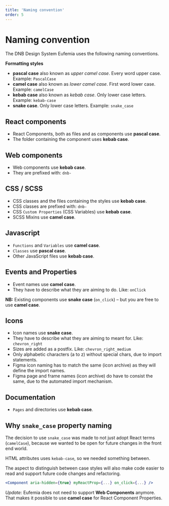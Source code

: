 ```yaml
---
title: 'Naming convention'
order: 5
---
```


# Naming convention

The DNB Design System Eufemia uses the following naming conventions.

**Formatting styles**

- **pascal case** also known as _upper camel case_. Every word upper case. Example: `PascalCase`
- **camel case** also known as _lower camel case_. First word lower case. Example: `camelCase`
- **kebab case** also known as _kebab case_. Only lower case letters. Example: `kebab-case`
- **snake case**. Only lower case letters. Example: `snake_case`

## React components

- React Components, both as files and as components use **pascal case**.
- The folder containing the component uses **kebab case**.

## Web components

- Web components use **kebab case**.
- They are prefixed with: `dnb-`

## CSS / SCSS

- CSS classes and the files containing the styles use **kebab case**.
- CSS classes are prefixed with: `dnb-`
- CSS `Custom Properties` (CSS Variables) use **kebab case**.
- SCSS Mixins use **camel case**.

## Javascript

- `Functions` and `Variables` use **camel case**.
- `Classes` use **pascal case**.
- Other JavaScript files use **kebab case**.

## Events and Properties

- Event names use **camel case**.
- They have to describe what they are aiming to do. Like: `onClick`

**NB:** Existing components use **snake case** (`on_click`) – but you are free to use **camel case**.

## Icons

- Icon names use **snake case**.
- They have to describe what they are aiming to meant for. Like: `chevron_right`
- Sizes are added as a postfix. Like: `chevron_right_medium`
- Only alphabetic characters (a to z) without special chars, due to import statements.
- Figma icon naming has to match the same (icon archive) as they will define the import names.
- Figma page and frame names (icon archive) do have to consist the same, due to the automated import mechanism.

## Documentation

- `Pages` and directories use **kebab case**.

## Why `snake_case` property naming

The decision to use `snake_case` was made to not just adopt React terms (`camelCase`), because we wanted to be open for future changes in the front end world.

HTML attributes uses `kebab-case`, so we needed something between.

The aspect to distinguish between case styles will also make code easier to read and support future code changes and refactoring.

```jsx
<Component aria-hidden={true} myReactProp={...} on_click={...} />
```

_Update:_ Eufemia does not need to support **Web Components** anymore. That makes it possible to use **camel case** for React Component Properties.
